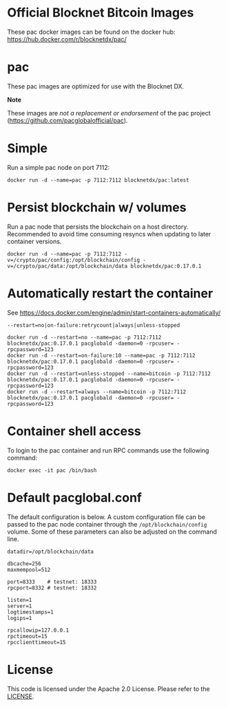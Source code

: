 Official Blocknet Bitcoin Images
=================================

These pac docker images can be found on the docker hub: https://hub.docker.com/r/blocknetdx/pac/

pac
========

These pac images are optimized for use with the Blocknet DX.

**Note**

These images are _not a replacement or endorsement_ of the pac project (https://github.com/pacglobalofficial/pac).


Simple
======

Run a simple pac node on port 7112:
```
docker run -d --name=pac -p 7112:7112 blocknetdx/pac:latest
```


Persist blockchain w/ volumes
=============================

Run a pac node that persists the blockchain on a host directory. Recommended to avoid time consuming resyncs when updating to later container versions.
```
docker run -d --name=pac -p 7112:7112 -v=/crypto/pac/config:/opt/blockchain/config -v=/crypto/pac/data:/opt/blockchain/data blocknetdx/pac:0.17.0.1
```


Automatically restart the container
===================================

See https://docs.docker.com/engine/admin/start-containers-automatically/

`--restart=no|on-failure:retrycount|always|unless-stopped`

```
docker run -d --restart=no --name=pac -p 7112:7112 blocknetdx/pac:0.17.0.1 pacglobald -daemon=0 -rpcuser= -rpcpassword=123
docker run -d --restart=on-failure:10 --name=pac -p 7112:7112 blocknetdx/pac:0.17.0.1 pacglobald -daemon=0 -rpcuser= -rpcpassword=123
docker run -d --restart=unless-stopped --name=bitcoin -p 7112:7112 blocknetdx/pac:0.17.0.1 pacglobald -daemon=0 -rpcuser= -rpcpassword=123
docker run -d --restart=always --name=bitcoin -p 7112:7112 blocknetdx/pac:0.17.0.1 pacglobald -daemon=0 -rpcuser= -rpcpassword=123
```


Container shell access
======================

To login to the pac container and run RPC commands use the following command:
```
docker exec -it pac /bin/bash
```


Default pacglobal.conf
=====================

The default configuration is below. A custom configuration file can be passed to the pac  node container through the `/opt/blockchain/config` volume. Some of these parameters can also be adjusted on the command line.
```
datadir=/opt/blockchain/data

dbcache=256
maxmempool=512

port=8333    # testnet: 18333
rpcport=8332 # testnet: 18332

listen=1
server=1
logtimestamps=1
logips=1

rpcallowip=127.0.0.1
rpctimeout=15
rpcclienttimeout=15
```


License
=======

This code is licensed under the Apache 2.0 License. Please refer to the [LICENSE](https://github.com/BlocknetDX/dockerimages/blob/master/LICENSE).